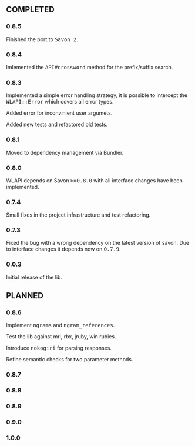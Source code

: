 ## COMPLETED
### 0.8.5
Finished the port to <tt>Savon 2</tt>.
### 0.8.4
Imlemented the <tt>API#crossword</tt> method for the prefix/suffix search.
### 0.8.3
Implemented a simple error handling strategy, it is possible to intercept
the <tt>WLAPI::Error</tt> which covers all error types.

Added error for inconvinient user argumets.

Added new tests and refactored old tests.
### 0.8.1
Moved to dependency management via Bundler.
### 0.8.0
WLAPI depends on Savon <tt>>=0.8.0</tt>
with all interface changes have been implemented.

### 0.7.4
Small fixes in the project infrastructure and test refactoring.
### 0.7.3
Fixed the bug with a wrong dependency on the latest version of savon.
Due to interface changes it depends now on <tt>0.7.9</tt>.
### 0.0.3
Initial release of the lib.


## PLANNED

### 0.8.6
Implement <tt>ngrams</tt> and <tt>ngram_references</tt>.

Test the lib against mri, rbx, jruby, win rubies.

Introduce <tt>nokogiri</tt> for parsing responses.

Refine semantic checks for two parameter methods.
### 0.8.7
### 0.8.8
### 0.8.9
### 0.9.0
### 1.0.0


